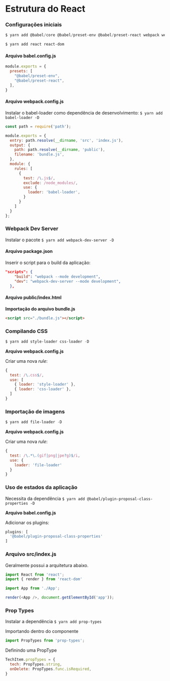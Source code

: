 # Estrutura do React

### Configurações iniciais

```powershell
$ yarn add @babel/core @babel/preset-env @babel/preset-react webpack webpack-cli -D
```

```powershell
$ yarn add react react-dom
```

#### Arquivo babel.config.js

```js
module.exports = {
  presets: [
    "@babel/preset-env",
    "@babel/preset-react",
  ],
}
```
#### Arquivo webpack.config.js

Instalar o babel-loader como dependência de desenvolvimento: `$ yarn add babel-loader -D`

```js
const path = require('path');

module.exports = {
  entry: path.resolve(__dirname, 'src', 'index.js'),
  output: {
    path: path.resolve(__dirname, 'public'),
    filename: 'bundle.js',
  },
  module: {
    rules: [
      {
        test: /\.js$/,
        exclude: /node_modules/,
        use: {
          loader: 'babel-loader',
        }
      }
    ]
  }
};
```

### Webpack Dev Server

Instalar o pacote `$ yarn add webpack-dev-server -D `

#### Arquivo package.json

Inserir o script para o build da aplicação:
```json
"scripts": {
    "build": "webpack --mode development",
    "dev": "webpack-dev-server --mode development",
  },
```

#### Arquivo public/index.html

**Importação do arquivo bundle.js**

```html
<script src="./bundle.js"></script>
```

### Compilando CSS

```powershell
$ yarn add style-loader css-loader -D
```

**Arquivo webpack.config.js**

Criar uma nova *rule*:
```js
{
  test: /\.css$/,
  use: [
    { loader: 'style-loader' },
    { loader: 'css-loader' },
  ]
}
```

### Importação de imagens

```powershell
$ yarn add file-loader -D
```

**Arquivo webpack.config.js**

Criar uma nova *rule*:
```js
{
  test: /\.*\.(gif|png|jpe?g)$/i,
  use: {
    loader: 'file-loader'
  }
}
```

### Uso de estados da aplicação

Necessita da dependência `$ yarn add @babel/plugin-proposal-class-properties -D`

**Arquivo babel.config.js**

Adicionar os plugins:
```js
plugins: [
  '@babel/plugin-proposal-class-properties'
]
```

### Arquivo src/index.js

Geralmente possui a arquitetura abaixo.
```js
import React from 'react';
import { render } from 'react-dom'

import App from './App';

render(<App />, document.getElementById('app'));
```

### Prop Types

Instalar a dependência `$ yarn add prop-types`

Importando dentro do componente
```js
import PropTypes from 'prop-types';
```

Definindo uma PropType
```js
TechItem.propTypes = {
  tech: PropTypes.string,
  onDelete: PropTypes.func.isRequired,
}
```